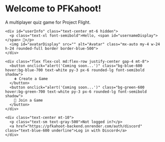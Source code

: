 <!DOCTYPE html>
<html lang="en">
<head>
  <meta charset="UTF-8" />
  <meta name="viewport" content="width=device-width, initial-scale=1.0"/>
  <title>PFKahoot! - Home</title>
  <link href="https://cdn.jsdelivr.net/npm/tailwindcss@2.2.19/dist/tailwind.min.css" rel="stylesheet">
</head>
<body class="bg-gradient-to-br from-blue-900 to-blue-100 min-h-screen text-white flex items-center justify-center p-4">

  <div class="bg-white text-gray-800 rounded-2xl shadow-xl p-8 max-w-3xl w-full">
    <div class="text-center">
      <h1 class="text-4xl font-extrabold text-blue-700 mb-2">Welcome to PFKahoot!</h1>
      <p class="text-lg text-gray-600">A multiplayer quiz game for Project Flight. </p>
    </div>

    <div id="userInfo" class="text-center mt-6 hidden">
      <p class="text-xl font-semibold">Hello, <span id="usernameDisplay"></span> 👋</p>
      <img id="avatarDisplay" src="" alt="Avatar" class="mx-auto my-4 w-24 h-24 rounded-full border border-blue-500">
    </div>

    <div class="flex flex-col md:flex-row justify-center gap-4 mt-8">
      <button onclick="alert('Coming soon...')" class="bg-blue-600 hover:bg-blue-700 text-white py-3 px-6 rounded-lg font-semibold shadow">
        ➕ Create a Game
      </button>
      <button onclick="alert('Coming soon...')" class="bg-green-600 hover:bg-green-700 text-white py-3 px-6 rounded-lg font-semibold shadow">
        🔑 Join a Game
      </button>
    </div>

    <div class="text-center mt-10">
      <p class="text-sm text-gray-500">Not logged in?</p>
      <a href="https://pfkahoot-backend.onrender.com/auth/discord" class="text-blue-600 underline">Log in with Discord</a>
    </div>
  </div>

  <script>
    // Check for user info in query parameters
    const params = new URLSearchParams(window.location.search);
    const username = params.get('username');
    const avatar = params.get('avatar');
    const id = params.get('id');

    if (username && avatar && id) {
      document.getElementById("userInfo").classList.remove("hidden");
      document.getElementById("usernameDisplay").textContent = username;
      document.getElementById("avatarDisplay").src = `https://cdn.discordapp.com/avatars/${id}/${avatar}.png`;
    }
  </script>

</body>
</html>
